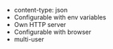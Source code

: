 * content-type: json
* Configurable with env variables
* Own HTTP server
* Configurable with browser
* multi-user
